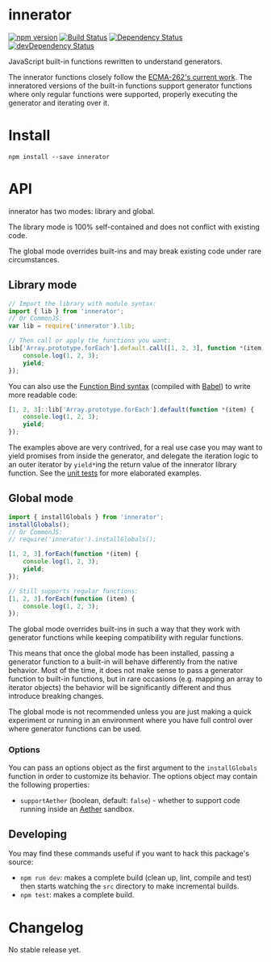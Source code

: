 # innerator
[![npm version](http://img.shields.io/npm/v/innerator.svg)](https://npmjs.org/package/innerator)
[![Build Status](http://img.shields.io/travis/UltCombo/innerator.svg)](https://travis-ci.org/UltCombo/innerator)
[![Dependency Status](http://img.shields.io/david/UltCombo/innerator.svg)](https://david-dm.org/UltCombo/innerator)
[![devDependency Status](http://img.shields.io/david/dev/UltCombo/innerator.svg)](https://david-dm.org/UltCombo/innerator#info=devDependencies)

JavaScript built-in functions rewritten to understand generators.

The innerator functions closely follow the [ECMA-262's current work](https://tc39.github.io/ecma262/). The inneratored versions of the built-in functions support generator functions where only regular functions were supported, properly executing the generator and iterating over it.

# Install

```
npm install --save innerator
```

# API

innerator has two modes: library and global.

The library mode is 100% self-contained and does not conflict with existing code.

The global mode overrides built-ins and may break existing code under rare circumstances.

## Library mode

```js
// Import the library with module syntax:
import { lib } from 'innerator';
// Or CommonJS:
var lib = require('innerator').lib;

// Then call or apply the functions you want:
lib['Array.prototype.forEach'].default.call([1, 2, 3], function *(item) {
	console.log(1, 2, 3);
	yield;
});
```

You can also use the [Function Bind syntax](https://github.com/zenparsing/es-function-bind) (compiled with [Babel](http://babeljs.io/)) to write more readable code:

```js
[1, 2, 3]::lib['Array.prototype.forEach'].default(function *(item) {
	console.log(1, 2, 3);
	yield;
});
```

The examples above are very contrived, for a real use case you may want to yield promises from inside the generator, and delegate the iteration logic to an outer iterator by `yield*`ing the return value of the innerator library function. See the [unit tests](src/test/lib.js) for more elaborated examples.

## Global mode

```js
import { installGlobals } from 'innerator';
installGlobals();
// Or CommonJS:
// require('innerator').installGlobals();

[1, 2, 3].forEach(function *(item) {
	console.log(1, 2, 3);
	yield;
});

// Still supports regular functions:
[1, 2, 3].forEach(function (item) {
	console.log(1, 2, 3);
});
```

The global mode overrides built-ins in such a way that they work with generator functions while keeping compatibility with regular functions.

This means that once the global mode has been installed, passing a generator function to a built-in will behave differently from the native behavior. Most of the time, it does not make sense to pass a generator function to built-in functions, but in rare occasions (e.g. mapping an array to iterator objects) the behavior will be significantly different and thus introduce breaking changes.

The global mode is not recommended unless you are just making a quick experiment or running in an environment where you have full control over where generator functions can be used.

### Options

You can pass an options object as the first argument to the `installGlobals` function in order to customize its behavior. The options object may contain the following properties:

- `supportAether` (boolean, default: `false`) - whether to support code running inside an [Aether](http://aetherjs.com/) sandbox.

## Developing

You may find these commands useful if you want to hack this package's source:

- `npm run dev`: makes a complete build (clean up, lint, compile and test) then starts watching the `src` directory to make incremental builds.
- `npm test`: makes a complete build.

# Changelog

No stable release yet.
